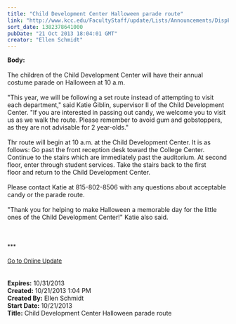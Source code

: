 ```yaml
---
title: "Child Development Center Halloween parade route"
link: "http://www.kcc.edu/FacultyStaff/update/Lists/Announcements/DispForm.aspx?ID=1292"
sort_date: 1382378641000
pubDate: "21 Oct 2013 18:04:01 GMT"
creator: "Ellen Schmidt"
---
```


<div><b>Body:</b> <div class="ExternalClassFADDA542124F4217BBAB886D65C98C8F"><div><br />The children of the Child Development Center will have their annual costume parade on Halloween at 10 a.m.</div>
<div> </div>
<div>&quot;This year, we will be following a set route instead of attempting to visit each department,&quot; said Katie Giblin, supervisor II of the Child Development Center. &quot;If you are interested in passing out candy, we welcome you to visit us as we walk the route. Please remember to avoid gum and gobstoppers, as they are not advisable for 2 year-olds.&quot; </div>
<div> </div>
<div>Thr route will begin at 10 a.m. at the Child Development Center. It is as follows: Go past the front reception desk toward the College Center. Continue to the stairs which are immediately past the auditorium. At second floor, enter through student services. Take the stairs back to the first floor and return to the Child Development Center.  </div>
<div> </div>
<div>Please contact Katie at 815-802-8506 with any questions about acceptable candy or the parade route. </div>
<div> </div>
<div>&quot;Thank you for helping to make Halloween a memorable day for the little ones of the Child Development Center!&quot; Katie also said.<br /></div>
<div> </div>
<div> </div>
<div>
<div></div>
<div>
<div><font size="2"><br /></font></div>
<div><font size="2"></font></div>
<div><font size="2"></font></div>
<div>
<div><font size="2">***</font></div>
<div><font size="2"></font> </div>
<div><font size="2"></font></div>
<div><font size="2"></font></div>
<div><font size="2"></font></div>
<div><a href="/FacultyStaff/update/Pages/dailyupdate.aspx"><font size="2">Go to Online Update</font></a></div>
<div><font size="2"></font></div>
<div><font size="2"></font></div><br /></div>
<div> </div></div></div></div></div>
<div><b>Expires:</b> 10/31/2013</div>
<div><b>Created:</b> 10/21/2013 1:04 PM</div>
<div><b>Created By:</b> Ellen Schmidt</div>
<div><b>Start Date:</b> 10/21/2013</div>
<div><b>Title:</b> Child Development Center Halloween parade route</div>
